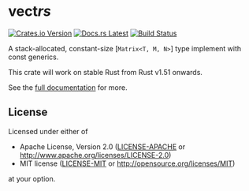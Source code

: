 # vect*rs*

[![Crates.io Version](https://img.shields.io/crates/v/vectrix.svg)](https://crates.io/crates/vectrix)
[![Docs.rs Latest](https://img.shields.io/badge/docs.rs-latest-blue.svg)](https://docs.rs/vectrix)
[![Build Status](https://img.shields.io/github/workflow/status/rossmacarthur/vectrix/build/master)](https://github.com/rossmacarthur/vectrix/actions?query=workflow%3Abuild)

A stack-allocated, constant-size [`Matrix<T, M, N>`] type implement with const
generics.

This crate will work on stable Rust from Rust v1.51 onwards.

See the [full documentation](https://docs.rs/vectrix) for more.

## License

Licensed under either of

- Apache License, Version 2.0 ([LICENSE-APACHE](LICENSE-APACHE) or
  http://www.apache.org/licenses/LICENSE-2.0)
- MIT license ([LICENSE-MIT](LICENSE-MIT) or http://opensource.org/licenses/MIT)

at your option.
